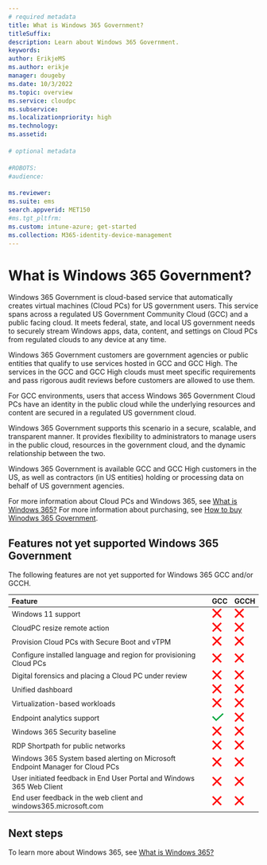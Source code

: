 ```yaml
---
# required metadata
title: What is Windows 365 Government?
titleSuffix:
description: Learn about Windows 365 Government.
keywords:
author: ErikjeMS  
ms.author: erikje
manager: dougeby
ms.date: 10/3/2022
ms.topic: overview
ms.service: cloudpc
ms.subservice:
ms.localizationpriority: high
ms.technology:
ms.assetid: 

# optional metadata

#ROBOTS:
#audience:

ms.reviewer: 
ms.suite: ems
search.appverid: MET150
#ms.tgt_pltfrm:
ms.custom: intune-azure; get-started
ms.collection: M365-identity-device-management
---
```


# What is Windows 365 Government?

Windows 365 Government is cloud-based service that automatically creates virtual machines (Cloud PCs) for US government users. This service spans across a regulated US Government Community Cloud (GCC) and a public facing cloud. It meets federal, state, and local US government needs to securely stream Windows apps, data, content, and settings on Cloud PCs from regulated clouds to any device at any time.

Windows 365 Government customers are government agencies or public entities that qualify to use services hosted in GCC and GCC High. The services in the GCC and GCC High clouds must meet specific requirements and pass rigorous audit reviews before customers are allowed to use them.

For GCC environments, users that access Windows 365 Government Cloud PCs have an identity in the public cloud while the underlying resources and content are secured in a regulated US government cloud.

Windows 365 Government supports this scenario in a secure, scalable, and transparent manner. It provides flexibility to administrators to manage users in the public cloud, resources in the government cloud, and the dynamic relationship between the two.

Windows 365 Government is available GCC and GCC High customers in the US, as well as contractors (in US entities) holding or processing data on behalf of US government agencies.

For more information about Cloud PCs and Windows 365, see [What is Windows 365?](..\overview.md) For more information about purchasing, see [How to buy Winodws 365 Government](aka.ms/win365).

## Features not yet supported Windows 365 Government

The following features are not yet supported for Windows 365 GCC and/or GCCH.

| Feature | GCC | GCCH |
|:----|:----|:----|
|Windows 11 support|![X](./media/manage-rdp-device-restrictions/xmark.png)|![X](./media/manage-rdp-device-restrictions/xmark.png)|
|CloudPC resize remote action|![X](./media/manage-rdp-device-restrictions/xmark.png)|![X](./media/manage-rdp-device-restrictions/xmark.png)|
|Provision Cloud PCs with Secure Boot and vTPM|![X](./media/manage-rdp-device-restrictions/xmark.png)|![X](./media/manage-rdp-device-restrictions/xmark.png)|
|Configure installed language and region for provisioning Cloud PCs|![X](./media/manage-rdp-device-restrictions/xmark.png)|![X](./media/manage-rdp-device-restrictions/xmark.png)|
|Digital forensics and placing a Cloud PC under review|![X](./media/manage-rdp-device-restrictions/xmark.png)|![X](./media/manage-rdp-device-restrictions/xmark.png)|
|Unified dashboard|![X](./media/manage-rdp-device-restrictions/xmark.png)|![X](./media/manage-rdp-device-restrictions/xmark.png)|
|Virtualization-based workloads|![X](./media/manage-rdp-device-restrictions/xmark.png)|![X](./media/manage-rdp-device-restrictions/xmark.png)|
|Endpoint analytics support|![Check](./media/manage-rdp-device-restrictions/checkmark.png)|![X](./media/manage-rdp-device-restrictions/xmark.png)|
|Windows 365 Security baseline|![X](./media/manage-rdp-device-restrictions/xmark.png)|![X](./media/manage-rdp-device-restrictions/xmark.png)|
|RDP Shortpath for public networks|![X](./media/manage-rdp-device-restrictions/xmark.png)|![X](./media/manage-rdp-device-restrictions/xmark.png)|
|Windows 365 System based alerting on Microsoft Endpoint Manager for Cloud PCs|![X](./media/manage-rdp-device-restrictions/xmark.png)|![X](./media/manage-rdp-device-restrictions/xmark.png)|
|User initiated feedback in End User Portal and Windows 365 Web Client|![X](./media/manage-rdp-device-restrictions/xmark.png)|![X](./media/manage-rdp-device-restrictions/xmark.png)|
|End user feedback in the web client and windows365.microsoft.com|![X](./media/manage-rdp-device-restrictions/xmark.png)|![X](./media/manage-rdp-device-restrictions/xmark.png)|

## Next steps

To learn more about Windows 365, see [What is Windows 365?](..\overview.md)